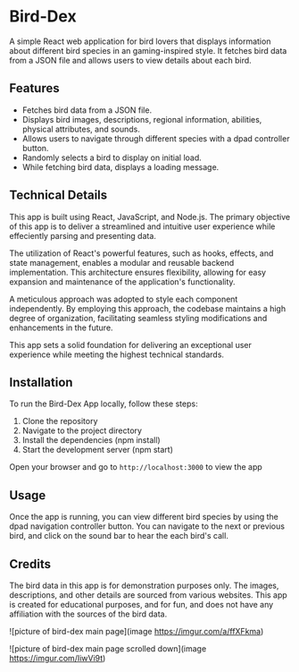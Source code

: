 <!-- [DEMO VIDEO]() -->

# Bird-Dex

A simple React web application for bird lovers that displays information about different bird species in an gaming-inspired style. It fetches bird data from a JSON file and allows users to view details about each bird.

## Features

- Fetches bird data from a JSON file.
- Displays bird images, descriptions, regional information, abilities, physical attributes, and sounds.
- Allows users to navigate through different species with a dpad controller button.
- Randomly selects a bird to display on initial load.
- While fetching bird data, displays a loading message.


## Technical Details

This app is built using React, JavaScript, and Node.js. The primary objective of this app is to deliver a streamlined and intuitive user experience while effeciently parsing and presenting data.

The utilization of React's powerful features, such as hooks, effects, and state management, enables a modular and reusable backend implementation. This architecture ensures flexibility, allowing for easy expansion and maintenance of the application's functionality. 

A meticulous approach was adopted to style each component independently. By employing this approach, the codebase maintains a high degree of organization, facilitating seamless styling modifications and enhancements in the future. 

This app sets a solid foundation for delivering an exceptional user experience while meeting the highest technical standards.

## Installation

To run the Bird-Dex App locally, follow these steps:
1. Clone the repository
2. Navigate to the project directory
3. Install the dependencies (npm install)
4. Start the development server (npm start)

Open your browser and go to `http://localhost:3000` to view the app

## Usage

Once the app is running, you can view different bird species by using the dpad navigation controller button. You can navigate to the next or previous bird, and click on the sound bar to hear the each bird's call.

## Credits

The bird data in this app is for demonstration purposes only. The images, descriptions, and other details are sourced from various websites. This app is created for educational purposes, and for fun, and does not have any affiliation with the sources of the bird data.

![picture of bird-dex main page](image https://imgur.com/a/ffXFkma)

![picture of bird-dex main page scrolled down](image https://imgur.com/IiwVi9t)